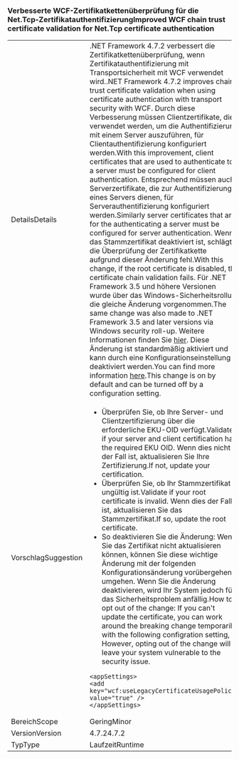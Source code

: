 ### <a name="improved-wcf-chain-trust-certificate-validation-for-nettcp-certificate-authentication"></a><span data-ttu-id="21dfe-101">Verbesserte WCF-Zertifikatkettenüberprüfung für die Net.Tcp-Zertifikatauthentifizierung</span><span class="sxs-lookup"><span data-stu-id="21dfe-101">Improved WCF chain trust certificate validation for Net.Tcp certificate authentication</span></span>

|   |   |
|---|---|
|<span data-ttu-id="21dfe-102">Details</span><span class="sxs-lookup"><span data-stu-id="21dfe-102">Details</span></span>|<span data-ttu-id="21dfe-103">.NET Framework 4.7.2 verbessert die Zertifikatkettenüberprüfung, wenn Zertifikatauthentifizierung mit Transportsicherheit mit WCF verwendet wird.</span><span class="sxs-lookup"><span data-stu-id="21dfe-103">.NET Framework 4.7.2 improves chain trust certificate validation when using certificate authentication with transport security with WCF.</span></span> <span data-ttu-id="21dfe-104">Durch diese Verbesserung müssen Clientzertifikate, die verwendet werden, um die Authentifizierung mit einem Server auszuführen, für Clientauthentifizierung konfiguriert werden.</span><span class="sxs-lookup"><span data-stu-id="21dfe-104">With this improvement, client certificates that are used to authenticate to a server must be configured for client authentication.</span></span>  <span data-ttu-id="21dfe-105">Entsprechend müssen auch Serverzertifikate, die zur Authentifizierung eines Servers dienen, für Serverauthentifizierung konfiguriert werden.</span><span class="sxs-lookup"><span data-stu-id="21dfe-105">Similarly server certificates that are for the authenticating a server must be configured for server authentication.</span></span> <span data-ttu-id="21dfe-106">Wenn das Stammzertifikat deaktiviert ist, schlägt die Überprüfung der Zertifikatkette aufgrund dieser Änderung fehl.</span><span class="sxs-lookup"><span data-stu-id="21dfe-106">With this change, if the root certificate is disabled, the certificate chain validation fails.</span></span> <span data-ttu-id="21dfe-107">Für .NET Framework 3.5 und höhere Versionen wurde über das Windows-Sicherheitsrollup die gleiche Änderung vorgenommen.</span><span class="sxs-lookup"><span data-stu-id="21dfe-107">The same change was also made to .NET Framework 3.5 and later versions via Windows security roll-up.</span></span> <span data-ttu-id="21dfe-108">Weitere Informationen finden Sie [hier](https://support.microsoft.com/en-us/help/4055269/security-only-update-for-net-framework-3-5-1-4-5-2-4-6-4-6-1-4-6-2-4-7). Diese Änderung ist standardmäßig aktiviert und kann durch eine Konfigurationseinstellung deaktiviert werden.</span><span class="sxs-lookup"><span data-stu-id="21dfe-108">You can find more information [here](https://support.microsoft.com/en-us/help/4055269/security-only-update-for-net-framework-3-5-1-4-5-2-4-6-4-6-1-4-6-2-4-7).This change is on by default and can be turned off by a configuration setting.</span></span>|
|<span data-ttu-id="21dfe-109">Vorschlag</span><span class="sxs-lookup"><span data-stu-id="21dfe-109">Suggestion</span></span>|<ul><li><span data-ttu-id="21dfe-110">Überprüfen Sie, ob Ihre Server- und Clientzertifizierung über die erforderliche EKU-OID verfügt.</span><span class="sxs-lookup"><span data-stu-id="21dfe-110">Validate if your server and client certification has the required EKU OID.</span></span> <span data-ttu-id="21dfe-111">Wenn dies nicht der Fall ist, aktualisieren Sie Ihre Zertifizierung.</span><span class="sxs-lookup"><span data-stu-id="21dfe-111">If not, update your certification.</span></span></li><li><span data-ttu-id="21dfe-112">Überprüfen Sie, ob Ihr Stammzertifikat ungültig ist.</span><span class="sxs-lookup"><span data-stu-id="21dfe-112">Validate if your root certificate is invalid.</span></span> <span data-ttu-id="21dfe-113">Wenn dies der Fall ist, aktualisieren Sie das Stammzertifikat.</span><span class="sxs-lookup"><span data-stu-id="21dfe-113">If so, update the root certificate.</span></span></li><li><span data-ttu-id="21dfe-114">So deaktivieren Sie die Änderung: Wenn Sie das Zertifikat nicht aktualisieren können, können Sie diese wichtige Änderung mit der folgenden Konfigurationsänderung vorübergehend umgehen. Wenn Sie die Änderung deaktivieren, wird Ihr System jedoch für das Sicherheitsproblem anfällig.</span><span class="sxs-lookup"><span data-stu-id="21dfe-114">How to opt out of the change: If you can't update the certificate, you can work around the breaking change temporarily with the following configration setting,  However, opting out of the change will leave your system vulnerable to the security issue.</span></span></li></ul><pre><code class="lang-xml">&lt;appSettings&gt;&#13;&#10;&lt;add key=&quot;wcf:useLegacyCertificateUsagePolicy&quot; value=&quot;true&quot; /&gt;&#13;&#10;&lt;/appSettings&gt;&#13;&#10;</code></pre>|
|<span data-ttu-id="21dfe-115">Bereich</span><span class="sxs-lookup"><span data-stu-id="21dfe-115">Scope</span></span>|<span data-ttu-id="21dfe-116">Gering</span><span class="sxs-lookup"><span data-stu-id="21dfe-116">Minor</span></span>|
|<span data-ttu-id="21dfe-117">Version</span><span class="sxs-lookup"><span data-stu-id="21dfe-117">Version</span></span>|<span data-ttu-id="21dfe-118">4.7.2</span><span class="sxs-lookup"><span data-stu-id="21dfe-118">4.7.2</span></span>|
|<span data-ttu-id="21dfe-119">Typ</span><span class="sxs-lookup"><span data-stu-id="21dfe-119">Type</span></span>|<span data-ttu-id="21dfe-120">Laufzeit</span><span class="sxs-lookup"><span data-stu-id="21dfe-120">Runtime</span></span>|

